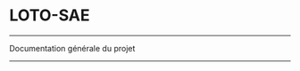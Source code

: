 # LOTO-SAE 
- - - - - - - - - - - - - - - - - - - -  
Documentation générale du projet  
- - - - - - - - - - - - - - - - - - - -  
